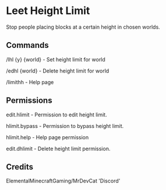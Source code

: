 # Leet Height Limit
Stop people placing blocks at a certain height in chosen worlds.

## Commands

/lhl {y} {world} - Set height limit for world

/edhl {world} - Delete height limit for world

/limithh - Help page

## Permissions

edit.hlimit - Permission to edit height limit.

hlimit.bypass - Permission to bypass height limit.

hlimit.help - Help page permission

edit.dhlimit - Delete height limit permission.

## Credits

ElementalMinecraftGaming/MrDevCat 'Discord'